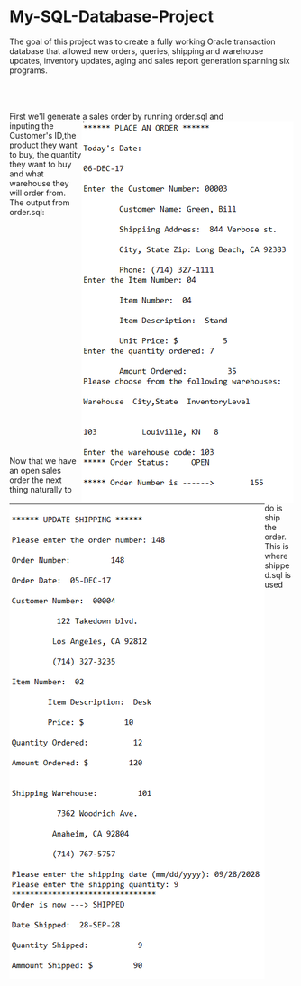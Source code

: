 # My-SQL-Database-Project
The goal of this project was to create a fully working Oracle transaction database that allowed new orders, queries, shipping and warehouse updates, inventory updates, aging and sales report generation spanning six programs.
<br><br><br><br>

First we'll generate a sales order by running order.sql and<img align="right" src="https://github.com/ArnoAlford/My-SQL-Database-Project/blob/master/Order.png">
<br>
inputing the Customer's ID,the product they want to buy,
the quantity they want to buy and what warehouse they will order from. 
The output from order.sql:
<br><br><br><br><br><br><br><br><br><br><br><br><br><br><br><br><br><br><br><br><br><br><br><br><br><br>
<img align="left" src="https://github.com/ArnoAlford/My-SQL-Database-Project/blob/master/Ship.png">Now that we have an open sales order the next thing naturally
to do is ship the order. This is where shipped.sql is used
